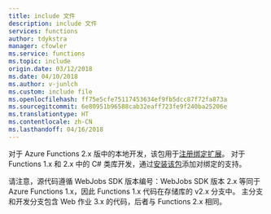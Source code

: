 ```yaml
---
title: include 文件
description: include 文件
services: functions
author: tdykstra
manager: cfowler
ms.service: functions
ms.topic: include
origin.date: 03/12/2018
ms.date: 04/10/2018
ms.author: v-junlch
ms.custom: include file
ms.openlocfilehash: ff75e5cfe75117453634ef9fb5dcc87f72fa873a
ms.sourcegitcommit: 6e80951b96588cab32eaff723fe9f240ba25206e
ms.translationtype: HT
ms.contentlocale: zh-CN
ms.lasthandoff: 04/16/2018
---
```

对于 Azure Functions 2.x 版中的本地开发，该包用于[注册绑定扩展](../articles/azure-functions/functions-triggers-bindings.md#local-development-azure-functions-core-tools)。 对于 Functions 1.x 和 2.x 中的 C# 类库开发，通过[安装该包](../articles/azure-functions/functions-triggers-bindings.md#local-c-development-using-visual-studio-or-vs-code)添加对绑定的支持。

请注意，源代码遵循 WebJobs SDK 版本编号：WebJobs SDK 版本 2.x 等同于 Azure Functions 1.x，因此 Functions 1.x 代码在存储库的 v2.x 分支中。 主分支和开发分支包含 Web 作业 3.x 的代码，后者与 Functions 2.x 相同。

